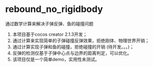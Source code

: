 # rebound_no_rigidbody
通过数学计算来解决子弹反弹、鱼的碰撞问题

1. 本项目基于cocos creator 2.1.3开发；
2. 通过计算来实现简单的子弹碰撞反弹效果，拒绝刚体、物理世界开销；
3. 通过计算实现子弹和鱼的碰撞，拒绝碰撞的开销 (待开发。。。)；
4. 反弹的检测仅基于子弹中心点与边界的距离判定，可以优化。
5. 该项目仅是一个简单demo，实用性未测试。
